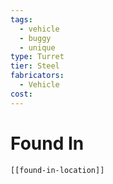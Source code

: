 ```yaml
---
tags:
  - vehicle
  - buggy
  - unique
type: Turret
tier: Steel
fabricators:
  - Vehicle
cost:
---
```

# Found In
```meta-bind-embed
[[found-in-location]]
```